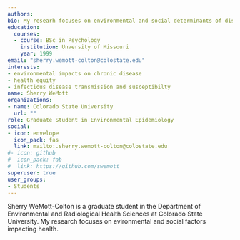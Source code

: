 ```yaml
---
authors:
bio: My researh focuses on environmental and social determinants of disease processes and outcomes. For my thesis project I'll be sampling and analyzing nasal viromes of young adult Colorado e-cigarette users compared to non-users. 
education: 
  courses:
  - course: BSc in Psychology
    institution: Unversity of Missouri
    year: 1999
email: "sherry.wemott-colton@colostate.edu"
interests:
- environmental impacts on chronic disease
- health equity
- infectious disease transmission and susceptibilty
name: Sherry WeMott
organizations:
- name: Colorado State University
  url: ""
role: Graduate Student in Environmental Epidemiology
social:
- icon: envelope
  icon_pack: fas
  link: mailto:.sherry.wemott-colton@colostate.edu
#- icon: github
#  icon_pack: fab
#  link: https://github.com/swemott
superuser: true
user_groups:
- Students
---
```


Sherry WeMott-Colton is a graduate student in the Department of Environmental and Radiological Health Sciences at Colorado 
State University. My research focuses on evironmental and social factors impacting health.